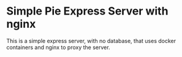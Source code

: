 # Simple Pie Express Server with nginx

This is a simple express server, with no database, that uses docker containers and nginx to proxy the server.
